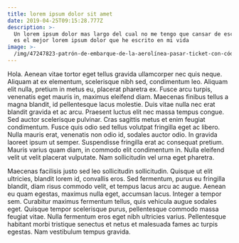 ```yaml
---
title: lorem ipsum dolor sit amet
date: 2019-04-25T09:15:28.777Z
description: >-
  Un lorem ipsum dolor mas largo del cual no me tengo que cansar de escribir que
  es el mejor lorem ipsum dolor que he escrito en mi vida
image: >-
  /img/47247823-patrón-de-embarque-de-la-aerolínea-pasar-ticket-con-código-qr2-concepto-de-viaje-viaje-o-de-negocios-aislado.jpg
---
```

Hola. Aenean vitae tortor eget tellus gravida ullamcorper nec quis neque. Aliquam at ex elementum, scelerisque nibh sed, condimentum leo. Aliquam elit nulla, pretium in metus eu, placerat pharetra ex. Fusce arcu turpis, venenatis eget mauris in, maximus eleifend diam. Maecenas finibus tellus a magna blandit, id pellentesque lacus molestie. Duis vitae nulla nec erat blandit gravida et ac arcu. Praesent luctus elit nec massa tempus congue. Sed auctor scelerisque pulvinar. Cras sagittis metus et enim feugiat condimentum. Fusce quis odio sed tellus volutpat fringilla eget ac libero. Nulla mauris erat, venenatis non odio id, sodales auctor odio. In gravida laoreet ipsum ut semper. Suspendisse fringilla erat ac consequat pretium. Mauris varius quam diam, in commodo elit condimentum in. Nulla eleifend velit ut velit placerat vulputate. Nam sollicitudin vel urna eget pharetra.



Maecenas facilisis justo sed leo sollicitudin sollicitudin. Quisque ut elit ultricies, blandit lorem id, convallis eros. Sed fermentum, purus eu fringilla blandit, diam risus commodo velit, et tempus lacus arcu ac augue. Aenean eu quam egestas, maximus nulla eget, accumsan lacus. Integer a tempor sem. Curabitur maximus fermentum tellus, quis vehicula augue sodales eget. Quisque tempor scelerisque purus, pellentesque commodo massa feugiat vitae. Nulla fermentum eros eget nibh ultricies varius. Pellentesque habitant morbi tristique senectus et netus et malesuada fames ac turpis egestas. Nam vestibulum tempus gravida.
